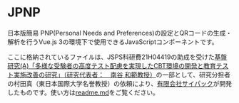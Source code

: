 # JPNP

日本版簡易 PNP(Personal Needs and Preferences)の設定とQRコードの生成・解析を行うVue.js 3の環境下で使用できるJavaScriptコンポーネントです。

ここに格納されているファイルは、JSPS科研費21H04419の助成を受けた[基盤研究(A)「多様な受験者の高度テスト配慮を実現したCBT環境の開発と教育テスト実施改善の研究」（研究代表者：　南谷 和範教授）](https://kaken.nii.ac.jp/ja/grant/KAKENHI-PROJECT-21H04419/)の一部として、研究分担者の村田真（東日本国際大学名誉教授）の依頼により、[有限会社サイパック](https://www.cypac.co.jp)が開発したものです。使い方は[readme.md](https://github.com/Japan-Daisy-Consortium/JPNP/blob/main/doc/readme.md)をご覧ください。
